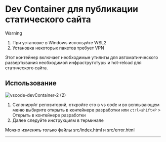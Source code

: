 # Dev Container для публикации статического сайта

> [!WARNING]  
> 1. При установке в Windows испольуйте WSL2
> 2. Установка некоторых пакетов требует VPN

Этот контейнер включает необходимые утилиты для автоматичческого развертывания необходимой инфраструтктуры и hot-reload для статического сайта.

## Использование

![vscode-devContainer-2 (2)](https://github.com/user-attachments/assets/b7586cf4-1eea-41f4-ba60-ff3c985f947c)

1. Склонируйт репозиторий, откройте его в vs code и во всплывающем меню выбирите открыть в контейнере разработки или `ctrl+shift+P` > Открыть в контейнере разработки
2. Далее следуйте инструкциям в терминале

Можно изменять только файлы src/index.html и src/error.html

---

